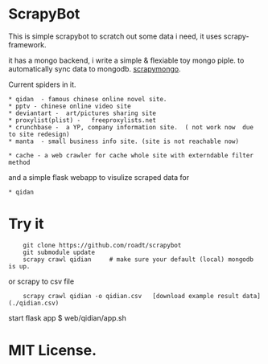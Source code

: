 

ScrapyBot
==========================

This is simple scrapybot to scratch out some data i need, it uses scrapy-framework.

it has a mongo backend, i write a simple & flexiable toy mongo piple. to automatically sync data to mongodb.
[scrapymongo](https://github.com/roadt/scrapymongo).

Current  spiders in it. 
    
    * qidan  - famous chinese online novel site.
	* pptv - chinese online video site
	* deviantart -  art/pictures sharing site
	* proxylist(plist) -   freeproxylists.net 
    * crunchbase -  a YP, company information site.  ( not work now  due to site redesign)
    * manta  - small business info site. (site is not reachable now)

	* cache - a web crawler for cache whole site with externdable filter method 


and a simple flask webapp to visulize scraped data  for
	
	* qidan


Try it
========================
	    git clone https://github.com/roadt/scrapybot
		git submodule update
		scrapy crawl qidian     # make sure your default (local) mongodb is up.
		
or scrapy to csv file

	    scrapy crawl qidian -o qidian.csv   [download example result data](./qidian.csv)

start flask app
	  $ web/qidian/app.sh


 
 MIT License.
=======


